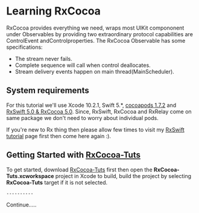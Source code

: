 # Learning RxCocoa

RxCocoa provides everything we need, wraps most UIKit compononent under Observables by providing two extraordinary protocol capabilities are ControlEvent andControlproperties. The RxCocoa Observable has some specifications:
* The stream never fails.
* Complete sequence will call when control deallocates.
* Stream delivery events happen on main thread(MainScheduler).



## System requirements
For this tutorial we'll use Xcode 10.2.1, Swift 5.*,  [cocoapods 1.7.2](https://cocoapods.org) and [RxSwift 5.0 & RxCocoa 5.0](https://github.com/ReactiveX/RxSwift.git). Since, RxSwift, RxCocoa and RxRelay come on same package we don't need to worry about individual pods.

If you're new to Rx thing then please allow few times to visit my  [RxSwift tutorial](https://github.com/mdzinuk/RxSwift-Part-01) page first then come here again :).

## Getting Started with [RxCocoa-Tuts](https://github.com/mdzinuk/RxCocoa)
To get started, download [RxCocoa-Tuts](https://github.com/mdzinuk/RxCocoa/tree/master/RxCocoa-Tuts) first then open the **RxCocoa-Tuts.xcworkspace**  project in Xcode to build, build the project by selecting **RxCocoa-Tuts** target if it is not selected.




```
----------
```

Continue.....
